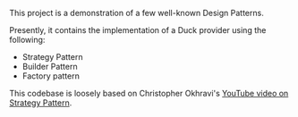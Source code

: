 This project is a demonstration of a few well-known Design Patterns.

Presently, it contains the implementation of a Duck provider using the following:
- Strategy Pattern
- Builder Pattern
- Factory pattern

This codebase is loosely based on Christopher Okhravi's [YouTube video on Strategy Pattern](https://www.youtube.com/watch?v=v9ejT8FO-7I, "Christopher Okhravi: Strategy Pattern- Design Patterns (ep1)").